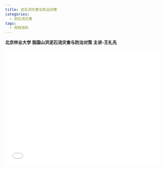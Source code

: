 ```yaml
---
title: 泥石流灾害与防治对策
categories:
  - 泥石流灾害
tags:
  - 视频资料
---
```

**北京林业大学 我国山洪泥石流灾害与防治对策**
**主讲-王礼先**
<div style="position:relative; padding-bottom:75%; width:100%; height:0">
    <iframe src="//player.bilibili.com/player.html?aid=23188477&bvid=BV1zp411f7wE&cid=38599475&page=1" scrolling="no" border="0" frameborder="no" framespacing="0" allowfullscreen="true" style="position:absolute; height: 100%; width: 100%;"></iframe>
</div>